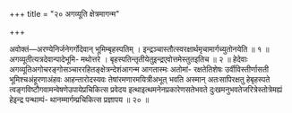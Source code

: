+++
title = "२० अगव्यूति क्षेत्रमागन्म"

+++

अवोक्तं—अरण्येनिर्जनेगर्गोदेवान् भूमिम्बृहस्पतिम् । इन्द्रञ्चास्तौत्स्वरक्षार्थमृचामार्गच्युतोनयेति ॥ १ ॥ अगव्यूतीत्यत्रदेवान्पादेभूमि- मथोत्तरे । बृहस्पतिन्तृतीयेतुइन्द्रएवोत्तमेस्तुतइतिच ॥ २ ॥ हेदेवाः अगव्यूतिअगोचरङ्गोसञ्चाररहितङ्क्षेत्रन्देशंआगन्म आगतास्मः अतोमां- रक्षतेतिशेषः उर्वीविस्तीर्णासती भूमिश्चअंहूरणाअंहवः आहन्तारोदस्यवः तेषांरमणारमयित्रीअभूत् भवति अस्मान् अतःसापिरक्षतु हेबृहस्पते त्वङ्गविष्टौगवामन्वेषणेउपायेप्रचिकित्स प्रवेदय इत्थाइत्थमनेनप्रकारेणसतेभवते दुःखमनुभवतेजरित्रेस्तोत्रेमह्यं हेइन्द्र पन्थाम्पं- थानम्मार्गम्प्रचिकित्स प्रज्ञापय ॥ २० ॥
